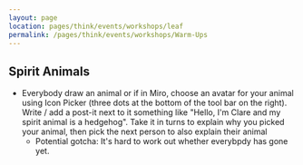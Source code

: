 ```yaml
---
layout: page
location: pages/think/events/workshops/leaf
permalink: /pages/think/events/workshops/Warm-Ups
---
```


## Spirit Animals 

- Everybody draw an animal or if in Miro, choose an avatar for your animal using Icon Picker (three dots at the bottom of the tool bar on the right). Write / add a post-it next to it something like "Hello, I'm Clare and my spirit animal is a hedgehog". Take it in turns to explain why you picked your animal, then pick the next person to also explain their animal
    - Potential gotcha: It's hard to work out whether everybpdy has gone yet.